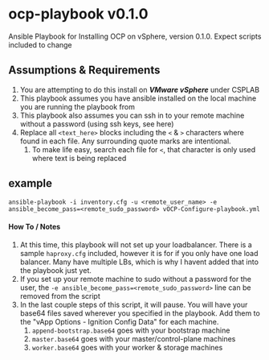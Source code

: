 # ocp-playbook v0.1.0
Ansible Playbook for Installing OCP on vSphere, version 0.1.0. Expect scripts included to change


## Assumptions & Requirements
1. You are attempting to do this install on **_VMware vSphere_** under CSPLAB
1. This playbook assumes you have ansible installed on the local machine you are running the playbook from
1. This playbook also assumes you can ssh in to your remote machine without a password (using ssh keys, see here)
1. Replace all `<text_here>` blocks including the `<` & `>` characters where found in each file. Any surrounding quote marks are intentional.
    1. To make life easy, search each file for `<`, that character is only used where text is being replaced

## example 
```
ansible-playbook -i inventory.cfg -u <remote_user_name> -e ansible_become_pass=<remote_sudo_password> vOCP-Configure-playbook.yml
```
#### How To / Notes
1. At this time, this playbook will not set up your loadbalancer. There is a sample `haproxy.cfg` included, however it is for if you only have one load balancer. Many have multiple LBs, which is why I havent added that into the playbook just yet.
1. If you set up your remote machine to sudo without a password for the user, the `-e ansible_become_pass=<remote_sudo_password>` line can be removed from the script
1. In the last couple steps of this script, it will pause. You will have your base64 files saved wherever you specified in the playbook. Add them to the "vApp Options - Ignition Config Data" for each machine.
    1. `append-bootstrap.base64` goes with your bootstrap machine
    1. `master.base64` goes with your master/control-plane machines
    1. `worker.base64` goes with your worker & storage machines